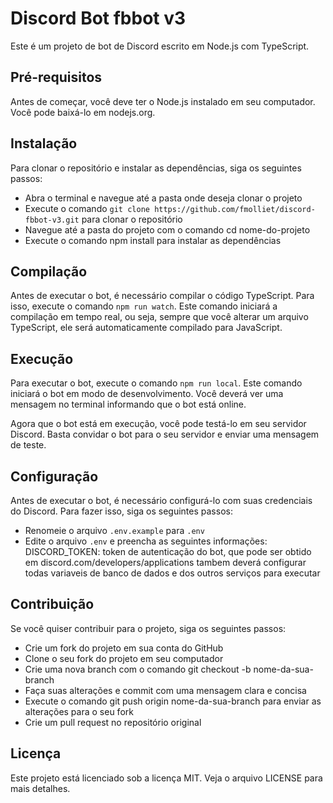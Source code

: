# Discord Bot fbbot v3
Este é um projeto de bot de Discord escrito em Node.js com TypeScript.

## Pré-requisitos
Antes de começar, você deve ter o Node.js instalado em seu computador. Você pode baixá-lo em nodejs.org.

## Instalação
Para clonar o repositório e instalar as dependências, siga os seguintes passos:

- Abra o terminal e navegue até a pasta onde deseja clonar o projeto
- Execute o comando `git clone https://github.com/fmolliet/discord-fbbot-v3.git` para clonar o repositório
- Navegue até a pasta do projeto com o comando cd nome-do-projeto
- Execute o comando npm install para instalar as dependências
## Compilação
Antes de executar o bot, é necessário compilar o código TypeScript. Para isso, execute o comando `npm run watch`. Este comando iniciará a compilação em tempo real, ou seja, sempre que você alterar um arquivo TypeScript, ele será automaticamente compilado para JavaScript.

## Execução
Para executar o bot, execute o comando `npm run local`. Este comando iniciará o bot em modo de desenvolvimento. Você deverá ver uma mensagem no terminal informando que o bot está online.

Agora que o bot está em execução, você pode testá-lo em seu servidor Discord. Basta convidar o bot para o seu servidor e enviar uma mensagem de teste.

## Configuração
Antes de executar o bot, é necessário configurá-lo com suas credenciais do Discord. Para fazer isso, siga os seguintes passos:

- Renomeie o arquivo `.env.example` para `.env`
- Edite o arquivo `.env` e preencha as seguintes informações:
    DISCORD_TOKEN: token de autenticação do bot, que pode ser obtido em discord.com/developers/applications
    tambem deverá configurar todas variaveis de banco de dados e dos outros serviços para executar

    
## Contribuição
Se você quiser contribuir para o projeto, siga os seguintes passos:

- Crie um fork do projeto em sua conta do GitHub
- Clone o seu fork do projeto em seu computador
- Crie uma nova branch com o comando git checkout -b nome-da-sua-branch
- Faça suas alterações e commit com uma mensagem clara e concisa
- Execute o comando git push origin nome-da-sua-branch para enviar as alterações para o seu fork
- Crie um pull request no repositório original
## Licença
Este projeto está licenciado sob a licença MIT. Veja o arquivo LICENSE para mais detalhes.